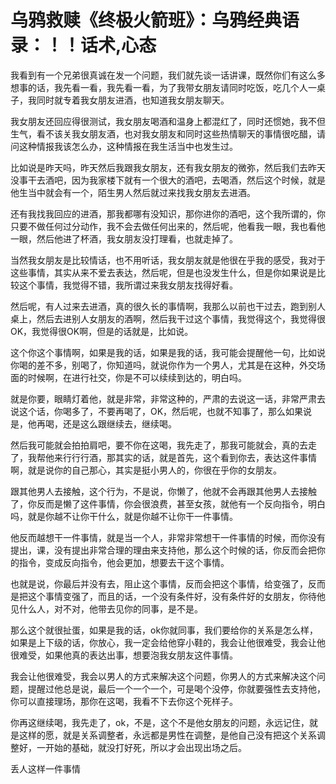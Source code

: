 # 乌鸦救赎《终极火箭班》：乌鸦经典语录：！！话术,心态

我看到有一个兄弟很真诚在发一个问题，我们就先谈一话讲课，既然你们有这么多想事的话，我先看一看，我先看一看，为了我带女朋友请同时吃饭，吃几个人一桌子，我同时就专着我女朋友进酒，也知道我女朋友聊天。

我女朋友还回应得很测试，我女朋友喝酒和温身上都混红了，同时还惯她，我不但生气，看不该关我女朋友酒，也对我女朋友和同时这些热情聊天的事情很吃醋，请问这种情报我该怎么办，这种情报在我生活当中也发生过。

比如说是昨天吗，昨天然后我跟我女朋友，还有我女朋友的微弥，然后我们去昨天没事干去酒吧，因为我家楼下就有一个很大的酒吧，去喝酒，然后这个时候，就是他生当中就会有一个，陌生男人然后就过来找我女朋友去进酒。

还有我找我回应的进酒，那我都哪有没知识，那你进你的酒吧，这个我所谓的，你只要不做任何过分动作，我不会去做任何出来的，然后呢，他看我一眼，我也看他一眼，然后他进了杯酒，我女朋友没打理看，也就走掉了。

当然我女朋友是比较情话，也不用听话，我女朋友就是他很在乎我的感受，我对于这些事情，其实从来不爱去表达，然后呢，但是也没发生什么，但是你如果说是比较这个事情，我觉得不错，我所谓过来我女朋友找得好看。

然后呢，有人过来去进酒，真的很久长的事情啊，我那么以前也干过去，跑到别人桌上，然后去进别人女朋友的酒啊，然后我干过这个事情，我觉得这个，我觉得很OK，我觉得很OK啊，但是的话就是，比如说。

这个你这个事情啊，如果是我的话，如果是我的话，我可能会提醒他一句，比如说你喝的差不多，别喝了，你知道吗，就说你作为一个男人，尤其是在这种，外交场面的时候啊，在进行社交，你是不可以续续到达的，明白吗。

就是你要，眼睛灯着他，就是非常，非常这种的，严肃的去说这一话，非常严肃去说这个话，你喝多了，不要再喝了，OK，然后呢，也就不知事了，那么如果说是，他再喝，还是这么跟继续去，继续喝。

然后我可能就会拍拍肩吧，要不你在这喝，我先走了，那我可能就会，真的去走了，我帮他来行行行酒，那其实的话，就是首先，这个看到你去，表达这件事情啊，就是说你的自己那心，其实是挺小男人的，你很在乎你的女朋友。

跟其他男人去接触，这个行为，不是说，你懒了，他就不会再跟其他男人去接触了，你反而是懒了这件事情，你会很浪费，甚至女孩，就他有一个反向指令，明白吗，就是你越不让你干什么，就是你越不让你干一件事情。

他反而越想干一件事情，就是当一个人，非常非常想干一件事情的时候，而你没有提出，课，没有提出非常合理的理由来支持他，那么这个时候的话，你反而会把你的指令，变成反向指令，他会更加，想要去干这个事情。

也就是说，你最后并没有去，阻止这个事情，反而会把这个事情，给变强了，反而是把这个事情变强了，而且的话，一个没有条件好，没有条件好的女朋友，你待他见什么人，对不对，他带去见你的同事，是不是。

那么这个就很扯蛋，如果是我的话，ok你就同事，我们要给你的关系是怎么样，如果是上下级的话，你放心，我一定会给他穿小鞋的，我会让他很难受，我会让他很难受，如果他真的表达出事，想要泡我女朋友这件事情。

我会让他很难受，我会以男人的方式来解决这个问题，你男人的方式来解决这个问题，提醒过他总是说，最后一个一个一个，可是喝个没停，你就要强性去支持他，你可以直接理场，那你在这喝，我看不下去你这个死样子。

你再这继续喝，我先走了，ok，不是，这个不是他女朋友的问题，永远记住，就是这样的愿，就是关系调整者，永远都是男性在调整，是他自己没有把这个关系调整好，一开始的基础，就没打好死，所以才会出现出场之后。

丢人这样一件事情